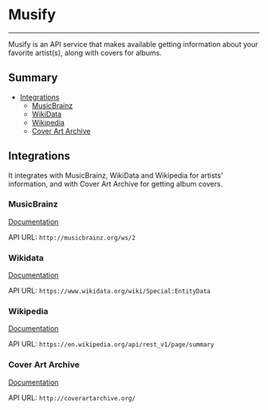 # Musify

---

Musify is an API service that makes available getting information about your favorite artist(s), along with covers for albums.

## Summary
- [Integrations](#integrations)
  - [MusicBrainz](#musicbrainz)
  - [WikiData](#wikidata)
  - [Wikipedia](#wikipedia)
  - [Cover Art Archive](#cover-art-archive)

## Integrations

It integrates with MusicBrainz, WikiData and Wikipedia for artists' information, and with Cover Art Archive for getting album covers.

### MusicBrainz
[Documentation](http://musicbrainz.org/doc/Development/XML_Web_Service/Version_2)

API URL: `http://musicbrainz.org/ws/2`

### Wikidata
[Documentation](https://www.wikidata.org/wiki/Wikidata:Data_access)

API URL: `https://www.wikidata.org/wiki/Special:EntityData`

### Wikipedia
[Documentation](https://www.mediawiki.org/wiki/Special:MyLanguage/Wikimedia_REST_API)

API URL: `https://en.wikipedia.org/api/rest_v1/page/summary`

### Cover Art Archive
[Documentation](https://wiki.musicbrainz.org/Cover_Art_Archive/API)

API URL: `http://coverartarchive.org/`
